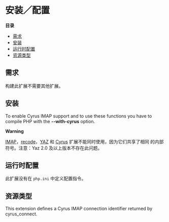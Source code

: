 安装／配置
==========

**目录**

-   [需求](/cyrus/setup.html#需求)
-   [安装](/cyrus/setup.html#安装)
-   [运行时配置](/cyrus/setup.html#运行时配置)
-   [资源类型](/cyrus/setup.html#资源类型)

需求
----

构建此扩展不需要其他扩展。

安装
----

To enable Cyrus IMAP support and to use these functions you have to
compile PHP with the **--with-cyrus** option.

**Warning**

<a href="/book/imap.html" class="link">IMAP</a>，<a href="/book/recode.html" class="link">recode</a>，<a href="/book/yaz.html" class="link">YAZ</a>
和 <a href="/book/cyrus.html" class="link">Cyrus</a>
扩展不能同时使用，因为它们共享了相同 的内部符号。注意：Yaz 2.0
及以上版本不存在此问题。

运行时配置
----------

此扩展没有在 `php.ini` 中定义配置指令。

资源类型
--------

This extension defines a Cyrus IMAP connection identifier returned by
<span class="function">cyrus\_connect</span>.
